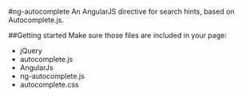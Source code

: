 #ng-autocomplete
An AngularJS directive for search hints, based on Autocomplete.js.

##Getting started
Make sure those files are included in your page:
* jQuery
* autocomplete.js
* AngularJs
* ng-autocomplete.js
* autocomplete.css
